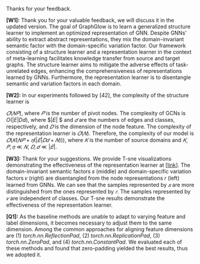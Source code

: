Thanks for your feedback.

**[W1]:** Thank you for your valuable feedback, we will discuss it in the updated version. The goal of GraphGlow is to learn a generalized structure learner to implement an optimized representation of GNN. Despite GNNs' ability to extract abstract representations, they mix the domain-invariant semantic factor with the domain-specific variation factor. Our framework consisting of a structure learner and a representation learner in the context of meta-learning facilitates knowledge transfer from source and target graphs. The structure learner aims to mitigate the adverse effects of task-unrelated edges, enhancing the comprehensiveness of representations learned by GNNs. Furthermore, the representation learner is to disentangle semantic and variation factors in each domain.

**[W2]:** In our experiments followed by [42], the complexity of the structure learner is 

$𝑂(𝑁𝑃)$, where $𝑃$ is the number of pivot nodes. The complexity of GCNs is $O(|E|Dd)$, where $|𝐸| $ and $𝑑$ are the numbers of edges and classes, respectively, and $𝐷$ is the dimension of the node feature. The complexity of the representation learner is $𝑂(𝑁)$. Therefore, the complexity of our model is $𝑂(𝐾(𝑁𝑃+𝜂(|𝐸|𝐷𝑑+𝑁)))$, where $𝐾$ is the number of source domains and $𝐾,𝑃,𝜂 ≪ 𝑁$, $𝐷,𝑑≪|𝐸|$.

**[W3]:** Thank for your suggestions. We provide T-sne visualizations demonstrating the effectiveness of the representation learner at [[link](https://anonymous.4open.science/r/MLDGG_pic-DE35/tsne_graph.jpg)]. The domain-invariant semantic factors 𝑠 (middle) and domain-specific variation factors 𝑣 (right) are disentangled from the node representations 𝑟 (left) learned from GNNs. We can see that the samples represented by $𝑠$ are more distinguished from the ones represented by $𝑟$. The samples represented by $𝑣$ are independent of classes. Our T-sne results demonstrate the effectiveness of the representation learner.

**[Q1]:** As the baseline methods are unable to adapt to varying feature and label dimensions, it becomes necessary to adjust them to the same dimension. Among the common approaches for aligning feature dimensions are (1) *torch.nn.ReflectionPad*, (2) *torch.nn.ReplicationPad*, (3) *torch.nn.ZeroPad*, and (4) *torch.nn.ConstantPad*. We evaluated each of these methods and found that zero-padding yielded the best results, thus we adopted it.
